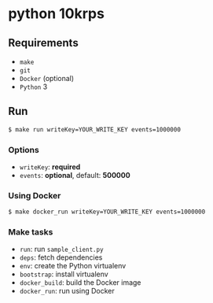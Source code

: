 # python 10krps

## Requirements

- `make`
- `git`
- `Docker` (optional)
- `Python` 3

## Run

```bash
$ make run writeKey=YOUR_WRITE_KEY events=1000000
```

### Options

- `writeKey`: **required**
- `events`: **optional**, default: **500000**

### Using Docker

```bash
$ make docker_run writeKey=YOUR_WRITE_KEY events=1000000
```

### Make tasks

- `run`: run `sample_client.py`
- `deps`: fetch dependencies
- `env`: create the Python virtualenv
- `bootstrap`: install virtualenv
- `docker_build`: build the Docker image
- `docker_run`: run using Docker
